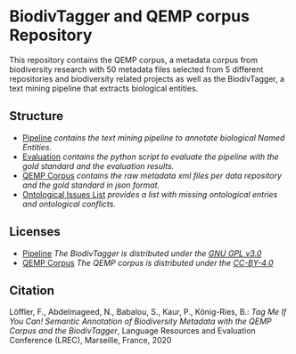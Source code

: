# BiodivTagger and QEMP corpus Repository

This repository contains the QEMP corpus, a metadata corpus from biodiversity research with 50 metadata files selected from 5 different repositories and biodiversity related projects as well as the BiodivTagger, a text mining pipeline that extracts biological entities.


## Structure

* [Pipeline](../master/Pipeline) *contains the text mining pipeline to annotate biological Named Entities.*
* [Evaluation](../master/Evaluation) *contains the python script to evaluate the pipeline with the gold standard and the evaluation results.*
* [QEMP Corpus](../master/QEMP) *contains the raw metadata xml files per data repository and the gold standard in json format.*
* [Ontological Issues List](../master/conflicts_missing_annotations.md) *provides a list with missing ontological entries and ontological conflicts.*

## Licenses

* [Pipeline](../master/Pipeline) *The BiodivTagger is distributed under the [GNU GPL v3.0](https://www.gnu.org/licenses/gpl-3.0.en.html)*
* [QEMP Corpus](../master/QEMP) *The QEMP corpus is distributed under the [CC-BY-4.0](https://creativecommons.org/licenses/by-nc/4.0/)*

## Citation

Löffler, F., Abdelmageed, N., Babalou, S., Kaur, P., König-Ries, B.: *Tag Me If You Can! Semantic Annotation of Biodiversity Metadata with the QEMP Corpus and the BiodivTagger*, Language Resources and Evaluation Conference (LREC), Marseille, France, 2020
